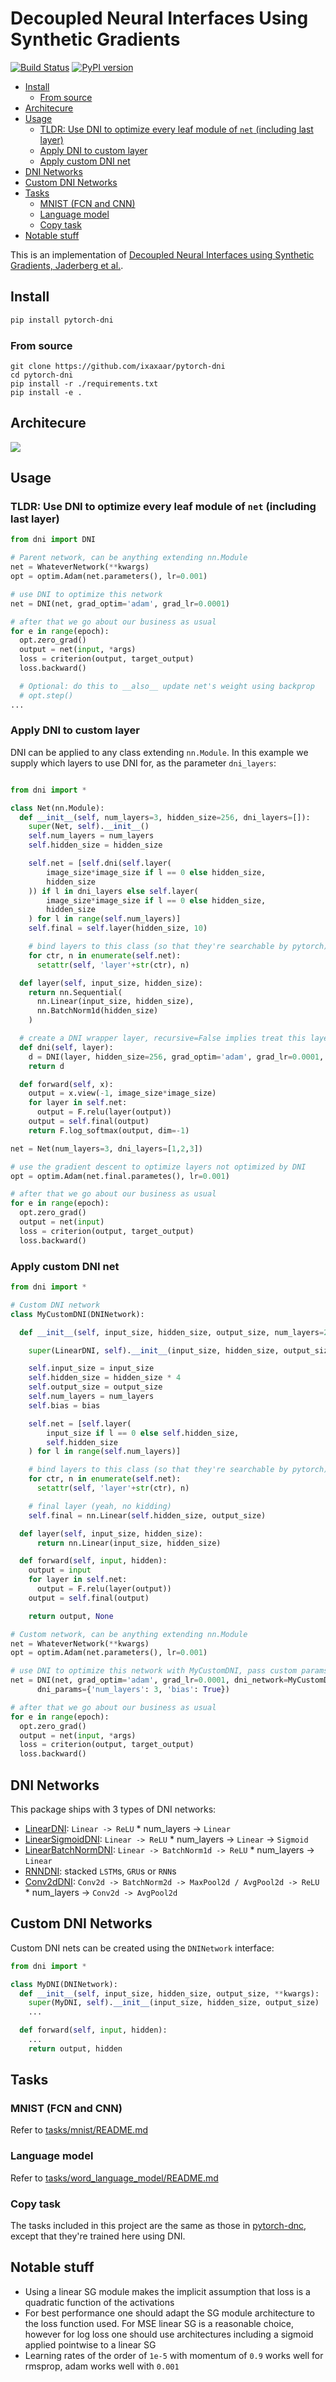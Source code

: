 # Decoupled Neural Interfaces Using Synthetic Gradients

[![Build Status](https://travis-ci.org/ixaxaar/pytorch-dni.svg?branch=master)](https://travis-ci.org/ixaxaar/pytorch-dni) [![PyPI version](https://badge.fury.io/py/dni.svg)](https://badge.fury.io/py/pytorch-dni)

<!-- START doctoc generated TOC please keep comment here to allow auto update -->
<!-- DON'T EDIT THIS SECTION, INSTEAD RE-RUN doctoc TO UPDATE -->


- [Install](#install)
  - [From source](#from-source)
- [Architecure](#architecure)
- [Usage](#usage)
  - [TLDR: Use DNI to optimize every leaf module of `net` (including last layer)](#tldr-use-dni-to-optimize-every-leaf-module-of-net-including-last-layer)
  - [Apply DNI to custom layer](#apply-dni-to-custom-layer)
  - [Apply custom DNI net](#apply-custom-dni-net)
- [DNI Networks](#dni-networks)
- [Custom DNI Networks](#custom-dni-networks)
- [Tasks](#tasks)
  - [MNIST (FCN and CNN)](#mnist-fcn-and-cnn)
  - [Language model](#language-model)
  - [Copy task](#copy-task)
- [Notable stuff](#notable-stuff)

<!-- END doctoc generated TOC please keep comment here to allow auto update -->

This is an implementation of [Decoupled Neural Interfaces using Synthetic Gradients, Jaderberg et al.](https://arxiv.org/abs/1608.05343).

## Install

```bash
pip install pytorch-dni
```

### From source

```
git clone https://github.com/ixaxaar/pytorch-dni
cd pytorch-dni
pip install -r ./requirements.txt
pip install -e .
```

## Architecure

<img src="./docs/3-6.gif" />

## Usage

### TLDR: Use DNI to optimize every leaf module of `net` (including last layer)

```python
from dni import DNI

# Parent network, can be anything extending nn.Module
net = WhateverNetwork(**kwargs)
opt = optim.Adam(net.parameters(), lr=0.001)

# use DNI to optimize this network
net = DNI(net, grad_optim='adam', grad_lr=0.0001)

# after that we go about our business as usual
for e in range(epoch):
  opt.zero_grad()
  output = net(input, *args)
  loss = criterion(output, target_output)
  loss.backward()

  # Optional: do this to __also__ update net's weight using backprop
  # opt.step()
...
```

### Apply DNI to custom layer

DNI can be applied to any class extending `nn.Module`.
In this example we supply which layers to use DNI for, as the parameter `dni_layers`:

```python

from dni import *

class Net(nn.Module):
  def __init__(self, num_layers=3, hidden_size=256, dni_layers=[]):
    super(Net, self).__init__()
    self.num_layers = num_layers
    self.hidden_size = hidden_size

    self.net = [self.dni(self.layer(
        image_size*image_size if l == 0 else hidden_size,
        hidden_size
    )) if l in dni_layers else self.layer(
        image_size*image_size if l == 0 else hidden_size,
        hidden_size
    ) for l in range(self.num_layers)]
    self.final = self.layer(hidden_size, 10)

    # bind layers to this class (so that they're searchable by pytorch)
    for ctr, n in enumerate(self.net):
      setattr(self, 'layer'+str(ctr), n)

  def layer(self, input_size, hidden_size):
    return nn.Sequential(
      nn.Linear(input_size, hidden_size),
      nn.BatchNorm1d(hidden_size)
    )

  # create a DNI wrapper layer, recursive=False implies treat this layer as a leaf module
  def dni(self, layer):
    d = DNI(layer, hidden_size=256, grad_optim='adam', grad_lr=0.0001, recursive=False)
    return d

  def forward(self, x):
    output = x.view(-1, image_size*image_size)
    for layer in self.net:
      output = F.relu(layer(output))
    output = self.final(output)
    return F.log_softmax(output, dim=-1)

net = Net(num_layers=3, dni_layers=[1,2,3])

# use the gradient descent to optimize layers not optimized by DNI
opt = optim.Adam(net.final.parametes(), lr=0.001)

# after that we go about our business as usual
for e in range(epoch):
  opt.zero_grad()
  output = net(input)
  loss = criterion(output, target_output)
  loss.backward()
```

### Apply custom DNI net

```python
from dni import *

# Custom DNI network
class MyCustomDNI(DNINetwork):

  def __init__(self, input_size, hidden_size, output_size, num_layers=2, bias=True):

    super(LinearDNI, self).__init__(input_size, hidden_size, output_size)

    self.input_size = input_size
    self.hidden_size = hidden_size * 4
    self.output_size = output_size
    self.num_layers = num_layers
    self.bias = bias

    self.net = [self.layer(
        input_size if l == 0 else self.hidden_size,
        self.hidden_size
    ) for l in range(self.num_layers)]

    # bind layers to this class (so that they're searchable by pytorch)
    for ctr, n in enumerate(self.net):
      setattr(self, 'layer'+str(ctr), n)

    # final layer (yeah, no kidding)
    self.final = nn.Linear(self.hidden_size, output_size)

  def layer(self, input_size, hidden_size):
      return nn.Linear(input_size, hidden_size)

  def forward(self, input, hidden):
    output = input
    for layer in self.net:
      output = F.relu(layer(output))
    output = self.final(output)

    return output, None

# Custom network, can be anything extending nn.Module
net = WhateverNetwork(**kwargs)
opt = optim.Adam(net.parameters(), lr=0.001)

# use DNI to optimize this network with MyCustomDNI, pass custom params to the DNI nets
net = DNI(net, grad_optim='adam', grad_lr=0.0001, dni_network=MyCustomDNI,
      dni_params={'num_layers': 3, 'bias': True})

# after that we go about our business as usual
for e in range(epoch):
  opt.zero_grad()
  output = net(input, *args)
  loss = criterion(output, target_output)
  loss.backward()
```

## DNI Networks

This package ships with 3 types of DNI networks:

- [LinearDNI](./dni_nets/linear.py): `Linear -> ReLU` * num_layers -> `Linear`
- [LinearSigmoidDNI](./dni_nets/linear.py): `Linear -> ReLU` * num_layers -> `Linear` -> `Sigmoid`
- [LinearBatchNormDNI](./dni_nets/linear.py): `Linear -> BatchNorm1d -> ReLU` * num_layers -> `Linear`
- [RNNDNI](./dni_nets/rnn.py): stacked `LSTM`s, `GRU`s or `RNN`s
- [Conv2dDNI](./dni_nets/conv.py): `Conv2d -> BatchNorm2d -> MaxPool2d / AvgPool2d -> ReLU` * num_layers -> `Conv2d -> AvgPool2d`

## Custom DNI Networks

Custom DNI nets can be created using the `DNINetwork` interface:

```python
from dni import *

class MyDNI(DNINetwork):
  def __init__(self, input_size, hidden_size, output_size, **kwargs):
    super(MyDNI, self).__init__(input_size, hidden_size, output_size)
    ...

  def forward(self, input, hidden):
    ...
    return output, hidden
```

## Tasks

### MNIST (FCN and CNN)

Refer to [tasks/mnist/README.md](tasks/mnist/README.md)

### Language model

Refer to [tasks/word_language_model/README.md](tasks/word_language_model/README.md)

### Copy task

The tasks included in this project are the same as those in [pytorch-dnc](https://github.com/ixaxaar/pytorch-dnc#tasks), except that they're trained here using DNI.

## Notable stuff

- Using a linear SG module makes the implicit assumption that loss is a quadratic function of the activations
- For best performance one should adapt the SG module architecture to the loss function used. For MSE linear SG is a reasonable choice, however for log loss one should use architectures including a sigmoid applied pointwise to a linear SG
- Learning rates of the order of `1e-5` with momentum of `0.9` works well for rmsprop, adam works well with `0.001`
